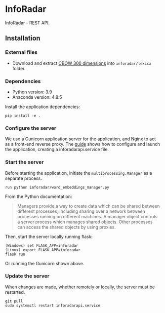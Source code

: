 # InfoRadar
InfoRadar - REST API.

## Installation

### External files
* Download and extract [CBOW 300 dimensions](http://143.107.183.175:22980/download.php?file=embeddings/word2vec/cbow_s300.zip) into `inforadar/lexica` folder. 

### Dependencies
* Python version: 3.9
* Anaconda version: 4.8.5

Install the application dependencies:

    pip install -e .

### Configure the server

We use a Gunicorn application server for the application, and Nginx to act as a front-end reverse proxy. The [guide](https://www.digitalocean.com/community/tutorials/how-to-serve-flask-applications-with-gunicorn-and-nginx-on-ubuntu-18-04) shows how to configure and launch the application, creating a inforadarapi.service file.

### Start the server

Before starting the application, initiate the `multiprocessing.Manager` as a separate process.

    run python inforadar/word_embeddings_manager.py

From the Python documentation:
>Managers provide a way to create data which can be shared between different processes, including sharing over a network between processes running on different machines. A manager object controls a server process which manages shared objects. Other processes can access the shared objects by using proxies.

Then, start the server locally running flask:

    (Windows) set FLASK_APP=inforadar
    (Linux) export FLASK_APP=inforadar
    flask run

Or running the Gunicorn shown above.

### Update the server

When changes are made, whether remotely or locally, the server must be restarted.

    git pull
    sudo systemctl restart inforadarapi.service 
